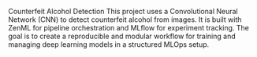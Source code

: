 Counterfeit Alcohol Detection
This project uses a Convolutional Neural Network (CNN) to detect counterfeit alcohol from images. It is built with ZenML for pipeline orchestration and MLflow for experiment tracking. The goal is to create a reproducible and modular workflow for training and managing deep learning models in a structured MLOps setup.
